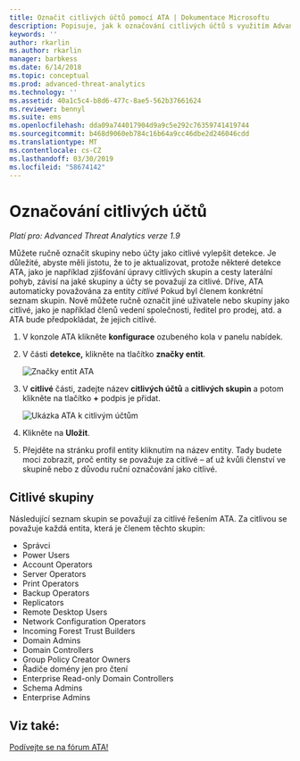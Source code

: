 ```yaml
---
title: Označit citlivých účtů pomocí ATA | Dokumentace Microsoftu
description: Popisuje, jak k označování citlivých účtů s využitím Advanced Threat Analytics (ATA)
keywords: ''
author: rkarlin
ms.author: rkarlin
manager: barbkess
ms.date: 6/14/2018
ms.topic: conceptual
ms.prod: advanced-threat-analytics
ms.technology: ''
ms.assetid: 40a1c5c4-b8d6-477c-8ae5-562b37661624
ms.reviewer: bennyl
ms.suite: ems
ms.openlocfilehash: dda09a744017904d9a9c5e292c76359741419744
ms.sourcegitcommit: b468d9060eb784c16b64a9cc46dbe2d246046cdd
ms.translationtype: MT
ms.contentlocale: cs-CZ
ms.lasthandoff: 03/30/2019
ms.locfileid: "58674142"
---
```

# <a name="tag-sensitive-accounts"></a>Označování citlivých účtů


*Platí pro: Advanced Threat Analytics verze 1.9*

Můžete ručně označit skupiny nebo účty jako citlivé vylepšit detekce. Je důležité, abyste měli jistotu, že to je aktualizovat, protože některé detekce ATA, jako je například zjišťování úpravy citlivých skupin a cesty laterální pohyb, závisí na jaké skupiny a účty se považují za citlivé. Dříve, ATA automaticky považována za entity *citlivé* Pokud byl členem konkrétní seznam skupin. Nově můžete ručně označit jiné uživatele nebo skupiny jako citlivé, jako je například členů vedení společnosti, ředitel pro prodej, atd. a ATA bude předpokládat, že jejich citlivé.

1.  V konzole ATA klikněte **konfigurace** ozubeného kola v panelu nabídek.

2.  V části **detekce,** klikněte na tlačítko **značky entit**.

    ![Značky entit ATA](media/entity-tags.png)

3.  V **citlivé** části, zadejte název **citlivých účtů** a **citlivých skupin** a potom klikněte na tlačítko **+** podpis je přidat.

    ![Ukázka ATA k citlivým účtům](media/sensitive-account-sample.png)

4. Klikněte na **Uložit**.

5. Přejděte na stránku profil entity kliknutím na název entity. Tady budete moci zobrazit, proč entity se považuje za citlivé – ať už kvůli členství ve skupině nebo z důvodu ruční označování jako citlivé.


## <a name="sensitive-groups"></a>Citlivé skupiny

Následující seznam skupin se považují za citlivé řešením ATA. Za citlivou se považuje každá entita, která je členem těchto skupin:

-   Správci
-   Power Users
-   Account Operators
-   Server Operators
-   Print Operators
-   Backup Operators
-   Replicators
-   Remote Desktop Users 
-   Network Configuration Operators 
-   Incoming Forest Trust Builders
-   Domain Admins
-   Domain Controllers
-   Group Policy Creator Owners 
-   Řadiče domény jen pro čtení 
-   Enterprise Read-only Domain Controllers 
-   Schema Admins 
-   Enterprise Admins
     
## <a name="see-also"></a>Viz také:
[Podívejte se na fórum ATA!](https://social.technet.microsoft.com/Forums/security/home?forum=mata)
